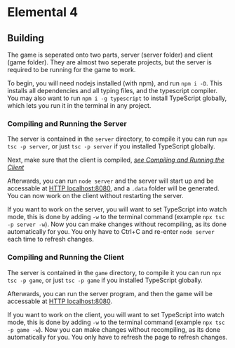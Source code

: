 # Elemental 4

## Building
The game is seperated onto two parts, server (server folder) and client (game folder). They are almost two seperate
projects, but the server is required to be running for the game to work.

To begin, you will need nodejs installed (with npm), and run `npm i -D`. This installs all dependencies
and all typing files, and the typescript compiler. You may also want to run `npm i -g typescript` to install
TypeScript globally, which lets you run it in the terminal in any project.

### Compiling and Running the Server
The server is contained in the `server` directory, to compile it you can run `npx tsc -p server`, or just
`tsc -p server` if you installed TypeScript globally.

Next, make sure that the client is compiled, *[see Compiling and Running the Client](#Compiling-and-Running-the-Client)*

Afterwards, you can run `node server` and the server will start up and be accessable at [HTTP localhost:8080](http://localhost:8080/),
and a `.data` folder will be generated. You can now work on the client without restarting the server.

If you want to work on the server, you will want to set TypeScript into watch mode, this is done by adding `-w` to
the terminal command (example `npx tsc -p server -w`). Now you can make changes without recompiling, as its done automatically for
you. You only have to Ctrl+C and re-enter `node server` each time to refresh changes.

### Compiling and Running the Client
The server is contained in the `game` directory, to compile it you can run `npx tsc -p game`, or just
`tsc -p game` if you installed TypeScript globally.

Afterwards, you can run the server program, and then the game will be accessable at [HTTP localhost:8080](http://localhost:8080/).

If you want to work on the client, you will want to set TypeScript into watch mode, this is done by adding `-w` to
the terminal command (example `npx tsc -p game -w`). Now you can make changes without recompiling, as its done automatically for
you. You only have to refresh the page to refresh changes.
